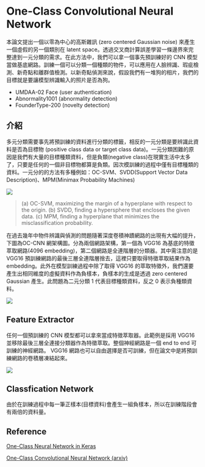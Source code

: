 # One-Class Convolutional Neural Network
本論文提出一個以零為中心的高斯雜訊 (zero centered Gaussian noise) 來產生一個虛假的另一個類別在 latent space。透過交叉商計算誤差學習一條邊界來完整達到一元分類的需求。在此方法中，我們可以拿一個事先預訓練好的 CNN 模型當做基底網路。訓練一個可以分類一個種類的物件，可以應用在人臉辨識、瑕疵檢測、新奇點和離群值檢測。以新奇點偵測來說，假設我們有一堆狗的相片，我們的目標就是要讓模型辨識輸入的照片是否為狗。

- UMDAA-02 Face (user authentication)
- Abnormality1001 (abnormality detection)
- FounderType-200 (novelty detection)


## 介紹
多元分類需要事先將預訓練的資料進行分類的標籤，相反的一元分類是要辨識此資料是否為目標物 (positive class data or target class data)。一元分類困難的原因是我們有大量的目標種類資料，但是負類(negative class)在現實生活中太多了，只要是任何的一個非目標物都算是負類。因次模訓練的過程中僅有目標種類的資料。一元分的的方法有多種例如：OC-SVM、SVDD(Support Vector Data Description)、MPM(Minimax Probability Machines)


![](https://i.imgur.com/KXzwBYE.png)
> (a) OC-SVM, maximizing the margin of a hyperplane with respect to the origin. (b) SVDD, finding a hypersphere that encloses the given data. (c) MPM, finding a hyperplane that minimizes the misclassification probability.


在過去幾年中物件辨識與偵測的問題隨著深度卷積神蹟網路的出現有大幅的提升，下圖為OC-CNN 網架構圖。分為兩個網路架構，第一個為 VGG16 為基底的特徵萃取網路(4096 embedding)，第二個網路是全連階層的分類器。其中需注意的是 VGG16 預訓練網路的最後三層全連階層捨去，這裡只要取得特徵萃取結果作為 embedding。此外在模型訓練過程中除了取得 VGG16 的萃取特徵外，我們還要產生出相同維度的虛擬資料作為負樣本，負樣本的生成是透過 zero centered Gaussian 產生。此問題為二元分類 1 代表目標種類資料，反之 0 表示負種類資料。

![](https://i.imgur.com/QTKLTRK.png)

## Feature Extractor
任何一個預訓練的 CNN 模型都可以拿來當成特徵萃取器。此範例是採用 VGG16 並移除最後三層全連接分類器作為特徵萃取。整個神經網路是一個 end to end 可訓練的神經網路。 VGG16 網路也可以自由選擇是否可訓練，但在論文中是將預訓練網路的卷積層凍結起來。

![](https://i.imgur.com/Y1d1I9G.png)


## Classfication Network
由於在訓練過程中每一筆正樣本(目標資料)會產生一組負樣本，所以在訓練階段會有兩倍的資料量。

## Reference
[One-Class Neural Network in Keras](https://towardsdatascience.com/one-class-neural-network-in-keras-249ff56201c0)

[One-Class Convolutional Neural Network (arxiv)](https://arxiv.org/abs/1901.08688)